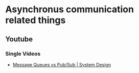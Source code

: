 # Asynchronus communication related things


## Youtube

### Single Videos

- [Message Queues vs Pub/Sub | System Design](https://www.youtube.com/watch?v=XvnppkWqJbs)